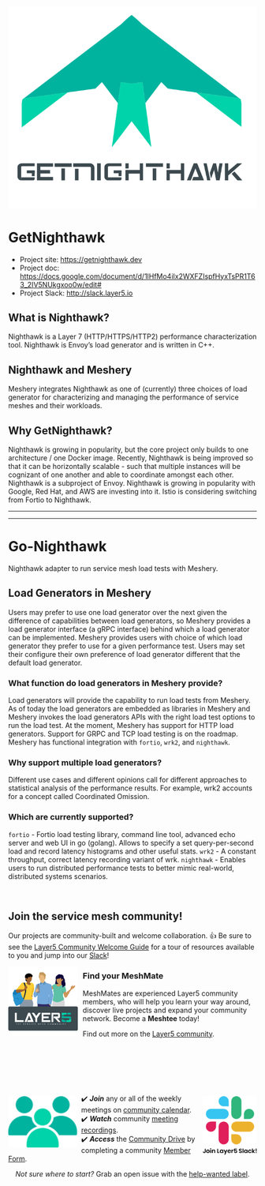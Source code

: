 <img src="docs/assets/images/logos/getnighthawk-logo-with-name.svg" />

# GetNighthawk

- Project site: https://getnighthawk.dev
- Project doc: https://docs.google.com/document/d/1lHfMo4iIx2WXFZIspfHyxTsPR1T63_2IV5NUkgxoo0w/edit#
- Project Slack: http://slack.layer5.io

## What is Nighthawk?

Nighthawk is a Layer 7 (HTTP/HTTPS/HTTP2) performance characterization tool. Nighthawk is Envoy’s load generator and is written in C++. 

## Nighthawk and Meshery

Meshery integrates Nighthawk as one of (currently) three choices of load generator for characterizing and managing the performance of service meshes and their workloads. 

## Why GetNighthawk?

Nighthawk is growing in popularity, but the core project only builds to one architecture / one Docker image. Recently, Nighthawk is being improved so that it can be horizontally scalable - such that multiple instances will be cognizant of one another and able to coordinate amongst each other. Nighthawk is a subproject of Envoy. Nighthawk is growing in popularity with Google, Red Hat, and AWS are investing into it. Istio is considering switching from Fortio to Nighthawk.

---
---

# Go-Nighthawk

Nighthawk adapter to run service mesh load tests with Meshery.

## Load Generators in Meshery

Users may prefer to use one load generator over the next given the difference of capabilities between load generators, so Meshery provides a load generator interface (a gRPC interface) behind which a load generator can be implemented. Meshery provides users with choice of which load generator they prefer to use for a given performance test. Users may set their configure their own preference of load generator different that the default load generator.

### What function do load generators in Meshery provide?

Load generators will provide the capability to run load tests from Meshery. As of today the load generators are embedded as libraries in Meshery and Meshery invokes the load generators APIs with the right load test options to run the load test. At the moment, Meshery has support for HTTP load generators. Support for GRPC and TCP load testing is on the roadmap. Meshery has functional integration with `fortio`, `wrk2`, and `nighthawk`.

### Why support multiple load generators?

Different use cases and different opinions call for different approaches to statistical analysis of the performance results. For example, wrk2 accounts for a concept called Coordinated Omission.

### Which are currently supported?

`fortio` - Fortio load testing library, command line tool, advanced echo server and web UI in go (golang). Allows to specify a set query-per-second load and record latency histograms and other useful stats.
`wrk2` - A constant throughput, correct latency recording variant of wrk.
`nighthawk` - Enables users to run distributed performance tests to better mimic real-world, distributed systems scenarios.

<div>&nbsp;</div>

## Join the service mesh community!

<a name="contributing"></a><a name="community"></a>
Our projects are community-built and welcome collaboration. 👍 Be sure to see the <a href="https://docs.google.com/document/d/17OPtDE_rdnPQxmk2Kauhm3GwXF1R5dZ3Cj8qZLKdo5E/edit">Layer5 Community Welcome Guide</a> for a tour of resources available to you and jump into our <a href="https://slack.layer5.io">Slack</a>!

<p style="clear:both;">
<a href ="https://layer5.io/community/meshmates"><img alt="MeshMates" src=".github/readme/images/Layer5-Community-Sign_square.png" style="margin-right:10px; margin-bottom:7px;" width="28%" align="left" /></a>
<h3>Find your MeshMate</h3>

<p>MeshMates are experienced Layer5 community members, who will help you learn your way around, discover live projects and expand your community network. 
Become a <b>Meshtee</b> today!</p>

Find out more on the <a href="https://layer5.io/community">Layer5 community</a>. <br />
<br /><br /><br /><br />
</p>

<div>&nbsp;</div>

<a href="https://meshery.io/community"><img alt="Layer5 Service Mesh Community" src=".github/readme/images//slack-128.png" style="margin-left:10px;padding-top:5px;" width="110px" align="right" /></a>

<a href="http://slack.layer5.io"><img alt="Layer5 Service Mesh Community" src=".github/readme/images//community.svg" style="margin-right:8px;padding-top:5px;" width="140px" align="left" /></a>

<p>
✔️ <em><strong>Join</strong></em> any or all of the weekly meetings on <a href="https://calendar.google.com/calendar/b/1?cid=bGF5ZXI1LmlvX2VoMmFhOWRwZjFnNDBlbHZvYzc2MmpucGhzQGdyb3VwLmNhbGVuZGFyLmdvb2dsZS5jb20">community calendar</a>.<br />
✔️ <em><strong>Watch</strong></em> community <a href="https://www.youtube.com/playlist?list=PL3A-A6hPO2IMPPqVjuzgqNU5xwnFFn3n0">meeting recordings</a>.<br />
✔️ <em><strong>Access</strong></em> the <a href="https://drive.google.com/drive/u/4/folders/0ABH8aabN4WAKUk9PVA">Community Drive</a> by completing a community <a href="https://layer5.io/newcomer">Member Form</a>.<br /></p>
<p align="center">
<i>Not sure where to start?</i> Grab an open issue with the <a href="https://github.com/issues?utf8=✓&q=is%3Aopen+is%3Aissue+archived%3Afalse+org%3Alayer5io+label%3A%22help+wanted%22+">help-wanted label</a>.
</p>
